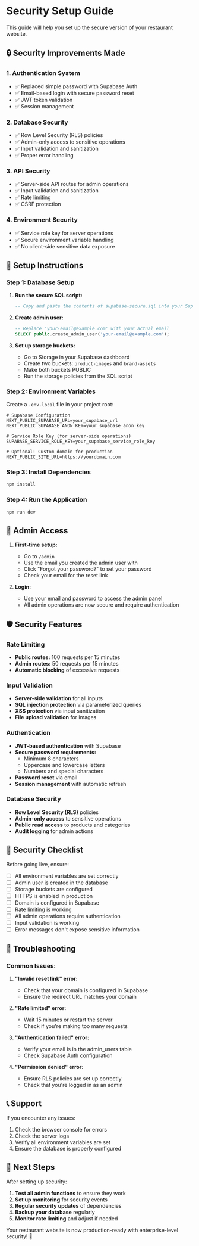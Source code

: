 # Security Setup Guide

This guide will help you set up the secure version of your restaurant website.

## 🔒 Security Improvements Made

### 1. **Authentication System**
- ✅ Replaced simple password with Supabase Auth
- ✅ Email-based login with secure password reset
- ✅ JWT token validation
- ✅ Session management

### 2. **Database Security**
- ✅ Row Level Security (RLS) policies
- ✅ Admin-only access to sensitive operations
- ✅ Input validation and sanitization
- ✅ Proper error handling

### 3. **API Security**
- ✅ Server-side API routes for admin operations
- ✅ Input validation and sanitization
- ✅ Rate limiting
- ✅ CSRF protection

### 4. **Environment Security**
- ✅ Service role key for server operations
- ✅ Secure environment variable handling
- ✅ No client-side sensitive data exposure

## 🚀 Setup Instructions

### Step 1: Database Setup

1. **Run the secure SQL script:**
   ```sql
   -- Copy and paste the contents of supabase-secure.sql into your Supabase SQL Editor
   ```

2. **Create admin user:**
   ```sql
   -- Replace 'your-email@example.com' with your actual email
   SELECT public.create_admin_user('your-email@example.com');
   ```

3. **Set up storage buckets:**
   - Go to Storage in your Supabase dashboard
   - Create two buckets: `product-images` and `brand-assets`
   - Make both buckets PUBLIC
   - Run the storage policies from the SQL script

### Step 2: Environment Variables

Create a `.env.local` file in your project root:

```env
# Supabase Configuration
NEXT_PUBLIC_SUPABASE_URL=your_supabase_url
NEXT_PUBLIC_SUPABASE_ANON_KEY=your_supabase_anon_key

# Service Role Key (for server-side operations)
SUPABASE_SERVICE_ROLE_KEY=your_supabase_service_role_key

# Optional: Custom domain for production
NEXT_PUBLIC_SITE_URL=https://yourdomain.com
```

### Step 3: Install Dependencies

```bash
npm install
```

### Step 4: Run the Application

```bash
npm run dev
```

## 🔐 Admin Access

1. **First-time setup:**
   - Go to `/admin`
   - Use the email you created the admin user with
   - Click "Forgot your password?" to set your password
   - Check your email for the reset link

2. **Login:**
   - Use your email and password to access the admin panel
   - All admin operations are now secure and require authentication

## 🛡️ Security Features

### Rate Limiting
- **Public routes:** 100 requests per 15 minutes
- **Admin routes:** 50 requests per 15 minutes
- **Automatic blocking** of excessive requests

### Input Validation
- **Server-side validation** for all inputs
- **SQL injection protection** via parameterized queries
- **XSS protection** via input sanitization
- **File upload validation** for images

### Authentication
- **JWT-based authentication** with Supabase
- **Secure password requirements:**
  - Minimum 8 characters
  - Uppercase and lowercase letters
  - Numbers and special characters
- **Password reset** via email
- **Session management** with automatic refresh

### Database Security
- **Row Level Security (RLS)** policies
- **Admin-only access** to sensitive operations
- **Public read access** to products and categories
- **Audit logging** for admin actions

## 🚨 Security Checklist

Before going live, ensure:

- [ ] All environment variables are set correctly
- [ ] Admin user is created in the database
- [ ] Storage buckets are configured
- [ ] HTTPS is enabled in production
- [ ] Domain is configured in Supabase
- [ ] Rate limiting is working
- [ ] All admin operations require authentication
- [ ] Input validation is working
- [ ] Error messages don't expose sensitive information

## 🔧 Troubleshooting

### Common Issues:

1. **"Invalid reset link" error:**
   - Check that your domain is configured in Supabase
   - Ensure the redirect URL matches your domain

2. **"Rate limited" error:**
   - Wait 15 minutes or restart the server
   - Check if you're making too many requests

3. **"Authentication failed" error:**
   - Verify your email is in the admin_users table
   - Check Supabase Auth configuration

4. **"Permission denied" error:**
   - Ensure RLS policies are set up correctly
   - Check that you're logged in as an admin

## 📞 Support

If you encounter any issues:

1. Check the browser console for errors
2. Check the server logs
3. Verify all environment variables are set
4. Ensure the database is properly configured

## 🎯 Next Steps

After setting up security:

1. **Test all admin functions** to ensure they work
2. **Set up monitoring** for security events
3. **Regular security updates** of dependencies
4. **Backup your database** regularly
5. **Monitor rate limiting** and adjust if needed

Your restaurant website is now production-ready with enterprise-level security! 🎉
